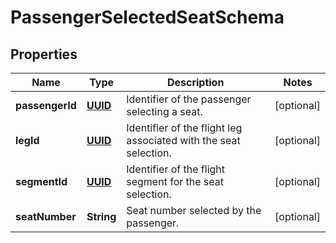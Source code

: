 # PassengerSelectedSeatSchema

## Properties
Name | Type | Description | Notes
------------ | ------------- | ------------- | -------------
**passengerId** | [**UUID**](UUID.md) | Identifier of the passenger selecting a seat. |  [optional]
**legId** | [**UUID**](UUID.md) | Identifier of the flight leg associated with the seat selection. |  [optional]
**segmentId** | [**UUID**](UUID.md) | Identifier of the flight segment for the seat selection. |  [optional]
**seatNumber** | **String** | Seat number selected by the passenger. |  [optional]
